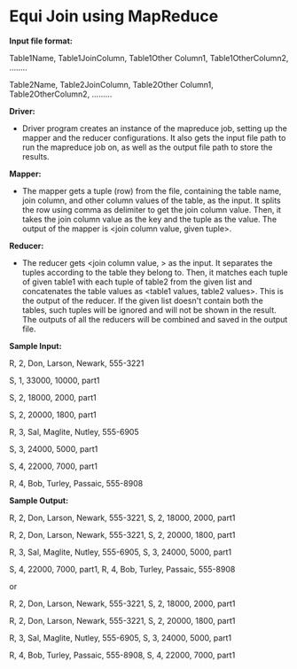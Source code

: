 # Equi Join using MapReduce



**Input file format:**

Table1Name, Table1JoinColumn, Table1Other Column1, Table1OtherColumn2, ……..

Table2Name, Table2JoinColumn, Table2Other Column1, Table2OtherColumn2, ……...

**Driver:**
* Driver program creates an instance of the mapreduce job, setting up the mapper and the reducer configurations. It also gets the input file path to run the mapreduce job on, as well as the output file path to store the results.  

**Mapper:**
* The mapper gets a tuple (row) from the file, containing the table name, join column, and other column values of the table, as the input. It splits the row using comma as delimiter to get the join column value. Then, it takes the join column value as the key and the tuple as the value. The output of the mapper is <join column value, given tuple>.

**Reducer:**
* The reducer gets <join column value, <set of tuples with the same join column value>> as the input. It separates the tuples according to the table they belong to. Then, it matches each tuple of given table1 with each tuple of table2 from the given list and concatenates the table values as <table1 values, table2 values>. This is the output of the reducer. If the given list doesn't contain both the tables, such tuples will be ignored and will not be shown in the result. The outputs of all the reducers will be combined and saved in the output file. 


**Sample Input:**
  
R, 2, Don, Larson, Newark, 555-3221

S, 1, 33000, 10000, part1
  
S, 2, 18000, 2000, part1
  
S, 2, 20000, 1800, part1
  
R, 3, Sal, Maglite, Nutley, 555-6905
  
S, 3, 24000, 5000, part1
  
S, 4, 22000, 7000, part1
  
R, 4, Bob, Turley, Passaic, 555-8908
  

**Sample Output:**

R, 2, Don, Larson, Newark, 555-3221, S, 2, 18000, 2000, part1
  
R, 2, Don, Larson, Newark, 555-3221, S, 2, 20000, 1800, part1

R, 3, Sal, Maglite, Nutley, 555-6905, S, 3, 24000, 5000, part1

S, 4, 22000, 7000, part1, R, 4, Bob, Turley, Passaic, 555-8908

or

R, 2, Don, Larson, Newark, 555-3221, S, 2, 18000, 2000, part1

R, 2, Don, Larson, Newark, 555-3221, S, 2, 20000, 1800, part1

R, 3, Sal, Maglite, Nutley, 555-6905, S, 3, 24000, 5000, part1

R, 4, Bob, Turley, Passaic, 555-8908, S, 4, 22000, 7000, part1


